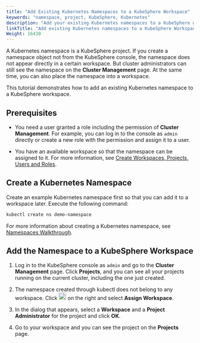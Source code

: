 ```yaml
---
title: "Add Existing Kubernetes Namespaces to a KubeSphere Workspace"
keywords: "namespace, project, KubeSphere, Kubernetes"
description: "Add your existing Kubernetes namespaces to a KubeSphere workspace."
linkTitle: "Add existing Kubernetes namespaces to a KubeSphere Workspace"
Weight: 16430
---
```


A Kubernetes namespace is a KubeSphere project. If you create a namespace object not from the KubeSphere console, the namespace does not appear directly in a certain workspace. But cluster administrators can still see the namespace on the **Cluster Management** page. At the same time, you can also place the namespace into a workspace.

This tutorial demonstrates how to add an existing Kubernetes namespace to a KubeSphere workspace.

## Prerequisites

- You need a user granted a role including the permission of **Cluster Management**. For example, you can log in to the console as `admin` directly or create a new role with the permission and assign it to a user.

- You have an available workspace so that the namespace can be assigned to it. For more information, see [Create Workspaces, Projects, Users and Roles](../../../quick-start/create-workspace-and-project/).

## Create a Kubernetes Namespace

Create an example Kubernetes namespace first so that you can add it to a workspace later. Execute the following command:

```bash
kubectl create ns demo-namespace
```

For more information about creating a Kubernetes namespace, see [Namespaces Walkthrough](https://kubernetes.io/docs/tasks/administer-cluster/namespaces-walkthrough/).

## Add the Namespace to a KubeSphere Workspace

1. Log in to the KubeSphere console as `admin` and go to the **Cluster Management** page. Click **Projects**, and you can see all your projects running on the current cluster, including the one just created.

2. The namespace created through kubectl does not belong to any workspace. Click <img src="/images/docs/v3.3/faq/access-control-and-account-management/add-exisiting-namespaces-to-a-kubesphere-workspace/three-dots.png" height="20px"> on the right and select **Assign Workspace**.

3. In the dialog that appears, select a **Workspace** and a **Project Administrator** for the project and click **OK**.

4. Go to your workspace and you can see the project on the **Projects** page.

